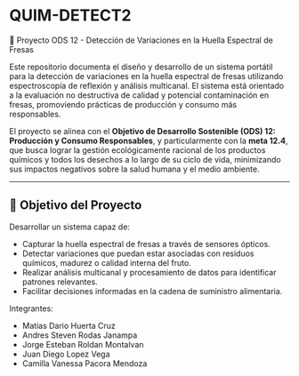 # QUIM-DETECT2
🍓 Proyecto ODS 12 - Detección de Variaciones en la Huella Espectral de Fresas

Este repositorio documenta el diseño y desarrollo de un sistema portátil para la detección de variaciones en la huella espectral de fresas utilizando espectroscopía de reflexión y análisis multicanal. El sistema está orientado a la evaluación no destructiva de calidad y potencial contaminación en fresas, promoviendo prácticas de producción y consumo más responsables.

El proyecto se alinea con el **Objetivo de Desarrollo Sostenible (ODS) 12: Producción y Consumo Responsables**, y particularmente con la **meta 12.4**, que busca lograr la gestión ecológicamente racional de los productos químicos y todos los desechos a lo largo de su ciclo de vida, minimizando sus impactos negativos sobre la salud humana y el medio ambiente.

---

## 🎯 Objetivo del Proyecto

Desarrollar un sistema capaz de:

- Capturar la huella espectral de fresas a través de sensores ópticos.
- Detectar variaciones que puedan estar asociadas con residuos químicos, madurez o calidad interna del fruto.
- Realizar análisis multicanal y procesamiento de datos para identificar patrones relevantes.
- Facilitar decisiones informadas en la cadena de suministro alimentaria.


Integrantes:
- Matias Dario Huerta Cruz
- Andres Steven Rodas Janampa 
- Jorge Esteban Roldan Montalvan 
- Juan Diego Lopez Vega
- Camilla Vanessa Pacora Mendoza
